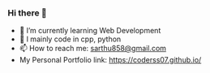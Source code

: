 ### Hi there 👋
- 🌱 I’m currently learning Web Development
- 👯 I mainly code in cpp, python
- 📫 How to reach me: sarthu858@gmail.com
- My Personal Portfolio link: https://coderss07.github.io/
